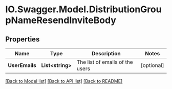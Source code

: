 # IO.Swagger.Model.DistributionGroupNameResendInviteBody
## Properties

Name | Type | Description | Notes
------------ | ------------- | ------------- | -------------
**UserEmails** | **List&lt;string&gt;** | The list of emails of the users | [optional] 

[[Back to Model list]](../README.md#documentation-for-models) [[Back to API list]](../README.md#documentation-for-api-endpoints) [[Back to README]](../README.md)

